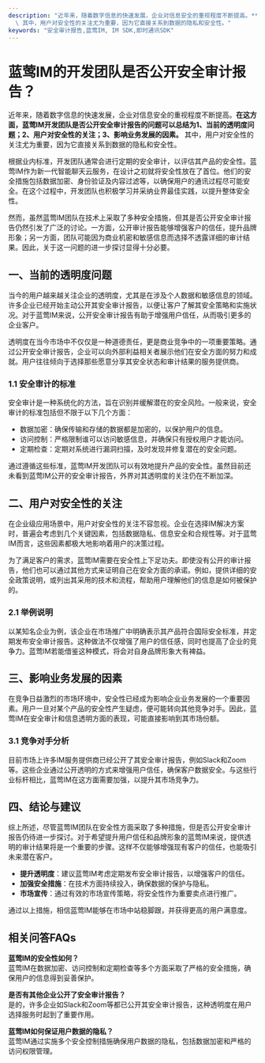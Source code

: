 ```yaml
---
description: "近年来，随着数字信息的快速发展，企业对信息安全的重视程度不断提高。**在这方面，蓝莺IM开发团队是否公开安全审计报告的问题可以总结为1、当前的透明度问题；2、用户对安全性的关注；3、影响业务发展的因素。**\
  \ 其中，用户对安全性的关注尤为重要，因为它直接关系到数据的隐私和安全性。"
keywords: "安全审计报告,蓝莺IM, IM SDK,即时通讯SDK"
---
```

# 蓝莺IM的开发团队是否公开安全审计报告？  

  

近年来，随着数字信息的快速发展，企业对信息安全的重视程度不断提高。**在这方面，蓝莺IM开发团队是否公开安全审计报告的问题可以总结为1、当前的透明度问题；2、用户对安全性的关注；3、影响业务发展的因素。** 其中，用户对安全性的关注尤为重要，因为它直接关系到数据的隐私和安全性。

根据业内标准，开发团队通常会进行定期的安全审计，以评估其产品的安全性。蓝莺IM作为新一代智能聊天云服务，在设计之初就将安全性放在了首位。他们的安全措施包括数据加密、身份验证及内容过滤等，以确保用户的通讯过程尽可能安全。在这个过程中，开发团队也积极学习并采纳业界最佳实践，以提升整体安全性。

然而，虽然蓝莺IM团队在技术上采取了多种安全措施，但其是否公开安全审计报告仍然引发了广泛的讨论。一方面，公开审计报告能够增强客户的信任，提升品牌形象；另一方面，团队可能因为商业机密和敏感信息而选择不透露详细的审计结果。因此，关于这一问题的进一步探讨显得十分必要。

## 一、当前的透明度问题

当今的用户越来越关注企业的透明度，尤其是在涉及个人数据和敏感信息的领域。许多企业已经开始主动公开其安全审计报告，以便让客户了解其安全策略和实施状况。对于蓝莺IM来说，公开安全审计报告有助于增强用户信任，从而吸引更多的企业客户。

透明度在当今市场中不仅仅是一种道德责任，更是商业竞争中的一项重要策略。通过公开安全审计报告，企业可以向外部利益相关者展示他们在安全方面的努力和成就。用户往往倾向于选择那些愿意分享其安全状态和审计结果的服务提供商。

### 1.1 安全审计的标准

安全审计是一种系统化的方法，旨在识别并缓解潜在的安全风险。一般来说，安全审计的标准包括但不限于以下几个方面：

- 数据加密：确保传输和存储的数据都是加密的，以保护用户的信息。
- 访问控制：严格限制谁可以访问敏感信息，并确保只有授权用户才能访问。
- 定期检查：定期对系统进行漏洞扫描，及时发现并修复潜在的安全问题。

通过遵循这些标准，蓝莺IM开发团队可以有效地提升产品的安全性。虽然目前还未看到蓝莺IM公开的安全审计报告，外界对其透明度的关注仍在不断加深。

## 二、用户对安全性的关注

在企业级应用场景中，用户对安全性的关注不容忽视。企业在选择IM解决方案时，普遍会考虑到几个关键因素，包括数据隐私、信息安全和合规性等。对于蓝莺IM而言，这些因素都极大地影响着用户的决策过程。

为了满足客户的需求，蓝莺IM需要在安全性上下足功夫。即使没有公开的审计报告，他们也可以通过其他方式来证明自己在安全方面的承诺。例如，提供详细的安全政策说明，或列出其采用的技术和流程，帮助用户理解他们的信息是如何被保护的。

### 2.1 举例说明

以某知名企业为例，该企业在市场推广中明确表示其产品符合国际安全标准，并定期发布安全审计报告。这种做法不仅增强了用户的信任感，同时也提高了企业的竞争力。蓝莺IM若能借鉴这种模式，将会对自身品牌形象大有裨益。

## 三、影响业务发展的因素

在竞争日益激烈的市场环境中，安全性已经成为影响企业业务发展的一个重要因素。用户一旦对某个产品的安全性产生疑虑，便可能转向其他竞争对手。因此，蓝莺IM在安全审计和信息透明方面的表现，可能直接影响到其市场份额。

### 3.1 竞争对手分析

目前市场上许多IM服务提供商已经公开了其安全审计报告，例如Slack和Zoom等。这些企业通过公开透明的方式来增强用户信任，确保客户数据安全。与这些行业标杆相比，蓝莺IM在这方面需要加强，以提升其市场竞争力。

## 四、结论与建议

综上所述，尽管蓝莺IM团队在安全性方面采取了多种措施，但是否公开安全审计报告仍待进一步探讨。对于希望提升用户信任和品牌形象的蓝莺IM来说，提供透明的审计结果将是一个重要的步骤。这样不仅能够增强现有客户的信任，也能吸引未来潜在客户。

- **提升透明度**：建议蓝莺IM考虑定期发布安全审计报告，以增强客户的信任。
- **加强安全措施**：在技术方面持续投入，确保数据的保护与隐私。
- **市场宣传**：通过有效的市场宣传策略，将安全性作为重要卖点进行推广。

通过以上措施，相信蓝莺IM能够在市场中站稳脚跟，并获得更高的用户满意度。

## 相关问答FAQs

**蓝莺IM的安全性如何？**  
蓝莺IM在数据加密、访问控制和定期检查等多个方面采取了严格的安全措施，确保用户的信息得到妥善保护。

**是否有其他企业公开了安全审计报告？**  
是的，许多企业如Slack和Zoom等都已公开其安全审计报告，这种透明度在用户选择服务时起到了重要作用。

**蓝莺IM如何保证用户数据的隐私？**  
蓝莺IM通过实施多个安全控制措施确保用户数据的隐私，包括数据加密和严格的访问权限管理。

